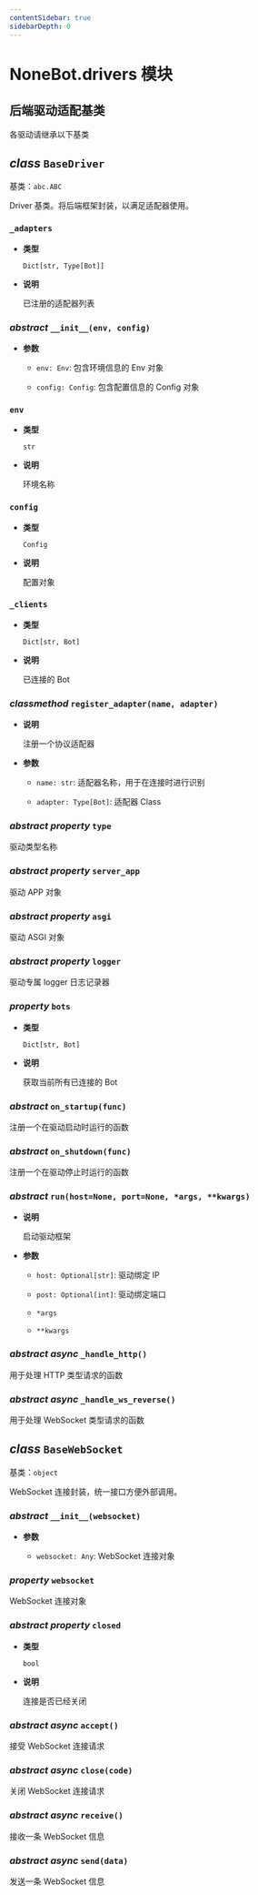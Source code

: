 ```yaml
---
contentSidebar: true
sidebarDepth: 0
---
```


# NoneBot.drivers 模块

## 后端驱动适配基类

各驱动请继承以下基类


## _class_ `BaseDriver`

基类：`abc.ABC`

Driver 基类。将后端框架封装，以满足适配器使用。


### `_adapters`


* **类型**

    `Dict[str, Type[Bot]]`



* **说明**

    已注册的适配器列表



### _abstract_ `__init__(env, config)`


* **参数**

    
    * `env: Env`: 包含环境信息的 Env 对象


    * `config: Config`: 包含配置信息的 Config 对象



### `env`


* **类型**

    `str`



* **说明**

    环境名称



### `config`


* **类型**

    `Config`



* **说明**

    配置对象



### `_clients`


* **类型**

    `Dict[str, Bot]`



* **说明**

    已连接的 Bot



### _classmethod_ `register_adapter(name, adapter)`


* **说明**

    注册一个协议适配器



* **参数**

    
    * `name: str`: 适配器名称，用于在连接时进行识别


    * `adapter: Type[Bot]`: 适配器 Class



### _abstract property_ `type`

驱动类型名称


### _abstract property_ `server_app`

驱动 APP 对象


### _abstract property_ `asgi`

驱动 ASGI 对象


### _abstract property_ `logger`

驱动专属 logger 日志记录器


### _property_ `bots`


* **类型**

    `Dict[str, Bot]`



* **说明**

    获取当前所有已连接的 Bot



### _abstract_ `on_startup(func)`

注册一个在驱动启动时运行的函数


### _abstract_ `on_shutdown(func)`

注册一个在驱动停止时运行的函数


### _abstract_ `run(host=None, port=None, *args, **kwargs)`


* **说明**

    启动驱动框架



* **参数**

    
    * `host: Optional[str]`: 驱动绑定 IP


    * `post: Optional[int]`: 驱动绑定端口


    * `*args`


    * `**kwargs`



### _abstract async_ `_handle_http()`

用于处理 HTTP 类型请求的函数


### _abstract async_ `_handle_ws_reverse()`

用于处理 WebSocket 类型请求的函数


## _class_ `BaseWebSocket`

基类：`object`

WebSocket 连接封装，统一接口方便外部调用。


### _abstract_ `__init__(websocket)`


* **参数**

    
    * `websocket: Any`: WebSocket 连接对象



### _property_ `websocket`

WebSocket 连接对象


### _abstract property_ `closed`


* **类型**

    `bool`



* **说明**

    连接是否已经关闭



### _abstract async_ `accept()`

接受 WebSocket 连接请求


### _abstract async_ `close(code)`

关闭 WebSocket 连接请求


### _abstract async_ `receive()`

接收一条 WebSocket 信息


### _abstract async_ `send(data)`

发送一条 WebSocket 信息

